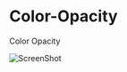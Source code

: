 Color-Opacity
=============

Color Opacity

![ScreenShot](https://{https://drive.google.com/file/d/0B11nHPFdev4aX0lvbW0yak9iYmc/view?usp=sharing})
